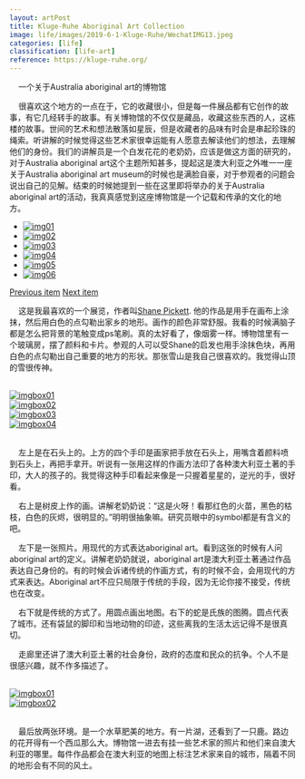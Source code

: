 ```yaml
---
layout: artPost
title: Kluge-Ruhe Aboriginal Art Collection
image: life/images/2019-6-1-Kluge-Ruhe/WechatIMG13.jpeg
categories: [life]
classification: [life-art]
reference: https://kluge-ruhe.org/
---
```


<!--<div align="center" style="margin-bottom: 15px"><img src="{{site.baseurl}}/life/images/2019-6-1-Kluge-Ruhe/WechatIMG15.jpeg" width="400"></div>
<div align="center" style="margin-bottom: 40px">周围环境很舒服</div>-->

&#160; &#160; 一个关于Australia aboriginal art的博物馆

&#160; &#160; 很喜欢这个地方的一点在于，它的收藏很小，但是每一件展品都有它创作的故事，有它几经转手的故事。有关博物馆的不仅仅是藏品，收藏这些东西的人，这栋楼的故事。世间的艺术和想法散落如星辰，但是收藏者的品味有时会是串起珍珠的绳索。听讲解的时候觉得这些艺术家很幸运能有人愿意去解读他们的想法，去理解他们的身份。我们的讲解员是一个白发花花的老奶奶，应该是做这方面的研究的，对于Australia aboriginal art这个主题所知甚多，提起这是澳大利亚之外唯一一座关于Australia aboriginal art museum的时候也是满脸自豪，对于参观者的问题会说出自己的见解。结束的时候她提到一些在这里即将举办的关于Australia aboriginal art的活动，我真真感觉到这座博物馆是一个记载和传承的文化的地方。


<div id="component" class="component component-large photoBrowse">
  <ul class="itemwrap">
    <li class="current center">
      <a href="/life/images/2019-6-1-Kluge-Ruhe/WechatIMG13.jpeg">
      <img src="/life/images/2019-6-1-Kluge-Ruhe/WechatIMG13.jpeg" alt="img01"/></a>
    </li>
    <li class="center">
      <a href="/life/images/2019-6-1-Kluge-Ruhe/WechatIMG14.jpeg">
      <img src="/life/images/2019-6-1-Kluge-Ruhe/WechatIMG14.jpeg" alt="img02"/></a>
    </li>
    <li class="center">
      <a href="/life/images/2019-6-1-Kluge-Ruhe/WechatIMG6.jpeg">
      <img src="/life/images/2019-6-1-Kluge-Ruhe/WechatIMG6.jpeg" alt="img03"/></a>
    </li>
    <li class="center">
      <a href="/life/images/2019-6-1-Kluge-Ruhe/WechatIMG9.jpeg">
      <img src="/life/images/2019-6-1-Kluge-Ruhe/WechatIMG5.jpeg" alt="img04"/></a>
    </li>
    <li class="center">
      <a href="/life/images/2019-6-1-Kluge-Ruhe/WechatIMG9.jpeg">
      <img src="/life/images/2019-6-1-Kluge-Ruhe/WechatIMG7.jpeg" alt="img05"/></a>
    </li>
    <li class="center">
      <a href="/life/images/2019-6-1-Kluge-Ruhe/WechatIMG9.jpeg">
      <img src="/life/images/2019-6-1-Kluge-Ruhe/WechatIMG8.jpeg" alt="img06"/></a>
    </li>
  </ul>
  <nav>
    <a class="prev" href="#">Previous item</a>
    <a class="next" href="#">Next item</a>
  </nav>
</div>

&#160; &#160; 这是我最喜欢的一个展览，作者叫[Shane Pickett][Shane-Pickett]. 他的作品是用手在画布上涂抹，然后用白色的点勾勒出家乡的地形。画作的颜色非常舒服。我看的时候满脑子都是怎么把背景的笔触变成ps笔刷。真的太好看了，像烟雾一样。博物馆里有一个玻璃房，摆了颜料和卡片。参观的人可以受Shane的启发也用手涂抹色块，再用白色的点勾勒出自己重要的地方的形状。那张雪山是我自己很喜欢的。我觉得山顶的雪很传神。

<br>
<div class="featured-box horizontal-row">
    <div class="card-content horizontal-card-content">
      <div class="vertial-card-image">
        <a href="/life/images/2019-6-1-Kluge-Ruhe/WechatIMG9.jpeg">
        <img src="/life/images/2019-6-1-Kluge-Ruhe/WechatIMG9.jpeg" alt="imgbox01"></a>
      </div>
    </div>
    <div class="card-content horizontal-card-content">
      <div class="vertial-card-image">
        <a href="/life/images/2019-6-1-Kluge-Ruhe/WechatIMG10.jpeg">
        <img src="/life/images/2019-6-1-Kluge-Ruhe/WechatIMG10.jpeg" alt="imgbox02"></a>
      </div>
    </div>
    <div class="card-content horizontal-card-content">
      <div class="vertial-card-image">
        <a href="/life/images/2019-6-1-Kluge-Ruhe/WechatIMG11.jpeg">
        <img src="/life/images/2019-6-1-Kluge-Ruhe/WechatIMG11.jpeg" alt="imgbox03"></a>
      </div>
    </div>
    <div class="card-content horizontal-card-content">
      <div class="vertial-card-image">
        <a href="/life/images/2019-6-1-Kluge-Ruhe/WechatIMG12.jpeg">
        <img src="/life/images/2019-6-1-Kluge-Ruhe/WechatIMG12.jpeg" alt="imgbox04"></a>
      </div>
    </div>
</div>
<br>

&#160; &#160; 左上是在石头上的。上方的四个手印是画家把手放在石头上，用嘴含着颜料喷到石头上，再把手拿开。听说有一张用这样的作画方法印了各种澳大利亚土著的手印，大人的孩子的。我觉得这种手印看起来像是一只握着星星的，逆光的手，很好看。

&#160; &#160; 右上是树皮上作的画。讲解老奶奶说：“这是火呀！看那红色的火苗，黑色的枯枝，白色的灰烬，很明显的。”明明很抽象嘛。研究员眼中的symbol都是有含义的吧。

&#160; &#160; 左下是一张照片。用现代的方式表达aboriginal art。看到这张的时候有人问aboriginal art的定义。讲解老奶奶就说，aboriginal art是澳大利亚土著通过作品表达自己身份的。有的时候会诉诸传统的作画方式，有的时候不会，会用现代的方式来表达。Aboriginal art不应只局限于传统的手段，因为无论你接不接受，传统也在改变。

&#160; &#160; 右下就是传统的方式了。用圆点画出地图。右下的蛇是氏族的图腾。圆点代表了城市。还有袋鼠的脚印和当地动物的印迹，这些离我的生活太远记得不是很真切。

&#160; &#160; 走廊里还讲了澳大利亚土著的社会身份，政府的态度和民众的抗争。个人不是很感兴趣，就不作多描述了。

<br>
<div class="featured-box horizontal-row">
    <div class="card-content horizontal-card-content">
      <div class="vertial-card-image">
        <a href="/life/images/2019-6-1-Kluge-Ruhe/WechatIMG15.jpeg">
        <img src="/life/images/2019-6-1-Kluge-Ruhe/WechatIMG15.jpeg" alt="imgbox01"></a>
      </div>
    </div>
    <div class="card-content horizontal-card-content">
      <div class="vertial-card-image">
        <a href="/life/images/2019-6-1-Kluge-Ruhe/WechatIMG4.jpeg">
        <img src="/life/images/2019-6-1-Kluge-Ruhe/WechatIMG4.jpeg" alt="imgbox02"></a>
      </div>
    </div>
</div>
<br>

&#160; &#160; 最后放两张环境。是一个水草肥美的地方。有一片湖，还看到了一只鹿。路边的花开得有一个西瓜那么大。博物馆一进去有挂一些艺术家的照片和他们来自澳大利亚的哪里。每件作品都会在澳大利亚的地图上标注艺术家来自的城市，隔着不同的地形会有不同的风土。

[Shane-Pickett]: https://www.pinterest.com/thecreativitree/shane-pickett/
